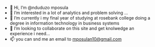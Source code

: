 - 👋 Hi, I’m @nduduzo mposula
- 👀 I’m interested in a lot of analytics and problem solving ...
- 🌱 I’m currently i my final year of studying at rosebank college doing a degree in information technology in business systems
- 💞️ I’m looking to collaborate on this site and get knolwedge an experience i need...
- 📫 you can snd me an email to  mposulan10@gmail.com 

<!---
0747869060/0747869060 is a ✨ special ✨ repository because its `README.md` (this file) appears on your GitHub profile.
You can click the Preview link to take a look at your changes.
--->
